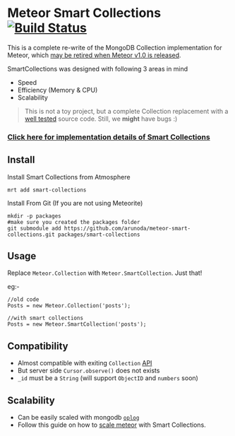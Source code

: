 # Meteor Smart Collections [![Build Status](https://travis-ci.org/arunoda/meteor-smart-collections.png?branch=master)](https://travis-ci.org/arunoda/meteor-smart-collections)

This is a complete re-write of the MongoDB Collection implementation for Meteor, which [may be retired when Meteor v1.0 is released](http://meteorhacks.com/retiring-smart-collections.html).

SmartCollections was designed with following 3 areas in mind

* Speed
* Efficiency (Memory & CPU)
* Scalability

> This is not a toy project, but a complete Collection replacement with a [well tested](https://github.com/arunoda/meteor-smart-collections/blob/master/test_cases.todo) source code. Still, we **might** have bugs :)

### [Click here for implementation details of Smart Collections](http://meteorhacks.com/introducing-smart-collections.html)

## Install

Install Smart Collections from Atmosphere
    
    mrt add smart-collections

Install From Git (If you are not using Meteorite)

    mkdir -p packages
    #make sure you created the packages folder
    git submodule add https://github.com/arunoda/meteor-smart-collections.git packages/smart-collections

## Usage

Replace `Meteor.Collection` with `Meteor.SmartCollection`. Just that!

eg:-

    //old code
    Posts = new Meteor.Collection('posts');

    //with smart collections
    Posts = new Meteor.SmartCollection('posts');

## Compatibility

* Almost compatible with exiting `Collection` [API](http://docs.meteor.com/#collections)
* But server side `Cursor.observe()` does not exists
* `_id` must be a `String` (will support `ObjectID` and `numbers` soon)

## Scalability

* Can be easily scaled with mongodb [`oplog`](http://docs.mongodb.org/manual/core/replica-set-oplog/)
* Follow this guide on how to [scale meteor](http://meteorhacks.com/lets-scale-meteor.html) with Smart Collections.
